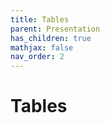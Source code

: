 ```yaml
---
title: Tables
parent: Presentation
has_children: true
mathjax: false
nav_order: 2
---
```


# Tables

